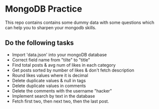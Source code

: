 # MongoDB Practice

This repo contains contains some dummy data with some questions which can help you to sharpen your mongodb skills.

## Do the following tasks

- Import 'data.json' into your mongoDB database
- Correct field name from "tilte" to "title"
- Find total posts & avg num of likes in each category
- Get posts sorted by number of likes & don't fetch description
- Round likes values where it is decimal
- Delete duplicate values & null in tags
- Delete duplicate values in comments
- Delete the comments with the username "hacker"
- Implement search by text in the database
- Fetch first two, then next two, then the last post.

